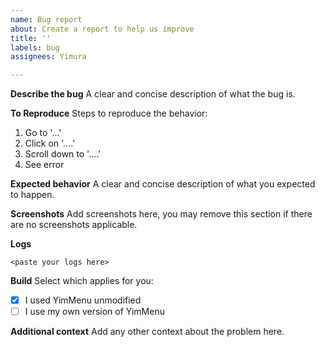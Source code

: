 ```yaml
---
name: Bug report
about: Create a report to help us improve
title: ''
labels: bug
assignees: Yimura

---
```


**Describe the bug**
A clear and concise description of what the bug is.

**To Reproduce**
Steps to reproduce the behavior:
1. Go to '...'
2. Click on '....'
3. Scroll down to '....'
4. See error

**Expected behavior**
A clear and concise description of what you expected to happen.

**Screenshots**
Add screenshots here,  you may remove this section if there are no screenshots applicable.

**Logs**
```
<paste your logs here>
```

**Build**
Select which applies for you:
- [x] I used YimMenu unmodified
- [ ] I use my own version of YimMenu

**Additional context**
Add any other context about the problem here.
